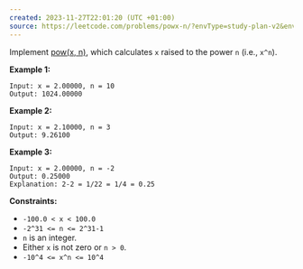 ```yaml
---
created: 2023-11-27T22:01:20 (UTC +01:00)
source: https://leetcode.com/problems/powx-n/?envType=study-plan-v2&envId=top-interview-150
---
```

Implement [pow(x, n)](http://www.cplusplus.com/reference/valarray/pow/), which calculates `x` raised to the power `n` (i.e., `x^n`).

**Example 1:**

```
Input: x = 2.00000, n = 10
Output: 1024.00000

```

**Example 2:**

```
Input: x = 2.10000, n = 3
Output: 9.26100

```

**Example 3:**

```
Input: x = 2.00000, n = -2
Output: 0.25000
Explanation: 2-2 = 1/22 = 1/4 = 0.25

```

**Constraints:**

-   `-100.0 < x < 100.0`
-   `-2^31 <= n <= 2^31-1`
-   `n` is an integer.
-   Either `x` is not zero or `n > 0`.
-   `-10^4 <= x^n <= 10^4`
